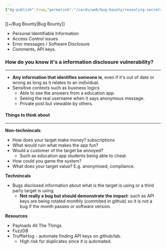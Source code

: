 ```yaml
---
{"dg-publish":true,"permalink":"/cards/web/bug-bounty/revealing-secrets-with-information-disclosure-bugs/"}
---
```


[[+/Bug Bounty\|Bug Bounty]]

- Personal Identifiable Information
- Access Control issues
- Error messages / Software Disclosure
- Comments, API keys.

### How do you know it's a information disclosure vulnerability?
---

- **Any information that identifies someone is**, even if it's out of date or wrong as long as it relates to an individual.
- Sensitive contexts such as business logics
	- Able to see the answers from a education app.
	- Seeing the real username when it says anonymous message.
	- Private post but viewable by others.

#### Things to think about
---

**Non-technincals**:
- How does your target make money? subscriptions
- What would ruin what makes the app fun?
- Would a customer of the target be annoyed?
	- Such as education app students being able to cheat.
- How could you game the system?
- What does your target value? E.g. anonymised, compliance.

**Technincals**
- Bugs disclosed information about what is the target is using or a third party target is using
	- **Not really a bug but should demonstrate the impact**: such as API keys are being rotated monthly (commited in github) so it is not a bug if the month passes or software version.

**Resources**
- Payloads All The Things
- FuzzDB
- TruffleHog - automate finding API keys on github/lab.
	- High risk for duplicates since it is automated.
